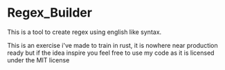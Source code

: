 # Regex_Builder

This is a tool to create regex using english like syntax.

This is an exercise i've made to train in rust, it is nowhere near production ready but if the idea inspire you feel free to use my code as it is licensed under the MIT license